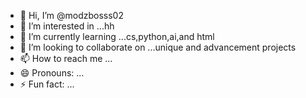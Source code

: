 - 👋 Hi, I’m @modzbosss02
- 👀 I’m interested in ...hh
- 🌱 I’m currently learning ...cs,python,ai,and html
- 💞️ I’m looking to collaborate on ...unique and advancement projects
- 📫 How to reach me ...
- 😄 Pronouns: ...
- ⚡ Fun fact: ...

<!---
modzbosss02/modzbosss02 is a ✨ special ✨ repository because its `README.md` (this file) appears on your GitHub profile.
You can click the Preview link to take a look at your changes.
--->
